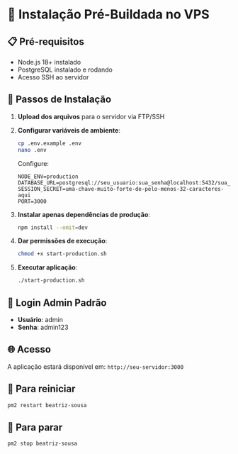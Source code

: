 # 🚀 Instalação Pré-Buildada no VPS

## 📋 Pré-requisitos
- Node.js 18+ instalado
- PostgreSQL instalado e rodando
- Acesso SSH ao servidor

## 🔧 Passos de Instalação

1. **Upload dos arquivos** para o servidor via FTP/SSH

2. **Configurar variáveis de ambiente**:
   ```bash
   cp .env.example .env
   nano .env
   ```
   
   Configure:
   ```env
   NODE_ENV=production
   DATABASE_URL=postgresql://seu_usuario:sua_senha@localhost:5432/sua_base_dados
   SESSION_SECRET=uma-chave-muito-forte-de-pelo-menos-32-caracteres-aqui
   PORT=3000
   ```

3. **Instalar apenas dependências de produção**:
   ```bash
   npm install --omit=dev
   ```

4. **Dar permissões de execução**:
   ```bash
   chmod +x start-production.sh
   ```

5. **Executar aplicação**:
   ```bash
   ./start-production.sh
   ```

## 🔑 Login Admin Padrão
- **Usuário**: admin
- **Senha**: admin123

## 🌐 Acesso
A aplicação estará disponível em: `http://seu-servidor:3000`

## 🔄 Para reiniciar
```bash
pm2 restart beatriz-sousa
```

## 🛑 Para parar
```bash
pm2 stop beatriz-sousa
```
